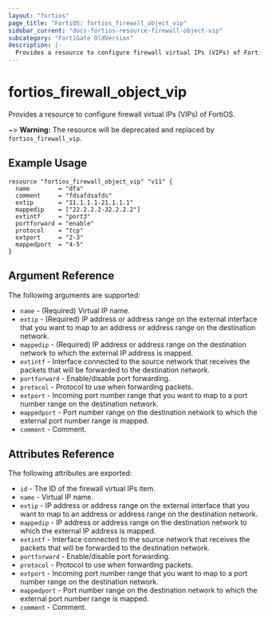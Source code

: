 ```yaml
---
layout: "fortios"
page_title: "FortiOS: fortios_firewall_object_vip"
sidebar_current: "docs-fortios-resource-firewall-object-vip"
subcategory: "FortiGate OldVersion"
description: |-
  Provides a resource to configure firewall virtual IPs (VIPs) of FortiOS.
---
```


# fortios_firewall_object_vip
Provides a resource to configure firewall virtual IPs (VIPs) of FortiOS.

~> **Warning:** The resource will be deprecated and replaced by `fortios_firewall_vip`.

## Example Usage
```hcl
resource "fortios_firewall_object_vip" "v11" {
  name        = "dfa"
  comment     = "fdsafdsafds"
  extip       = "11.1.1.1-21.1.1.1"
  mappedip    = ["22.2.2.2-32.2.2.2"]
  extintf     = "port3"
  portforward = "enable"
  protocol    = "tcp"
  extport     = "2-3"
  mappedport  = "4-5"
}
```

## Argument Reference
The following arguments are supported:

* `name` - (Required) Virtual IP name.
* `extip` - (Required) IP address or address range on the external interface that you want to map to an address or address range on the
destination network.
* `mappedip` - (Required) IP address or address range on the destination network to which the external IP address is mapped.
* `extintf` - Interface connected to the source network that receives the packets that will be forwarded to the destination network.
* `portforward` - Enable/disable port forwarding.
* `protocol` - Protocol to use when forwarding packets.
* `extport` - Incoming port number range that you want to map to a port number range on the destination network.
* `mappedport` - Port number range on the destination network to which the external port number range is mapped.
* `comment` - Comment.

## Attributes Reference
The following attributes are exported:

* `id` - The ID of the firewall virtual IPs item.
* `name` - Virtual IP name.
* `extip` - IP address or address range on the external interface that you want to map to an address or address range on the
destination network.
* `mappedip` - IP address or address range on the destination network to which the external IP address is mapped.
* `extintf` - Interface connected to the source network that receives the packets that will be forwarded to the destination network.
* `portforward` - Enable/disable port forwarding.
* `protocol` - Protocol to use when forwarding packets.
* `extport` - Incoming port number range that you want to map to a port number range on the destination network.
* `mappedport` - Port number range on the destination network to which the external port number range is mapped.
* `comment` - Comment.

